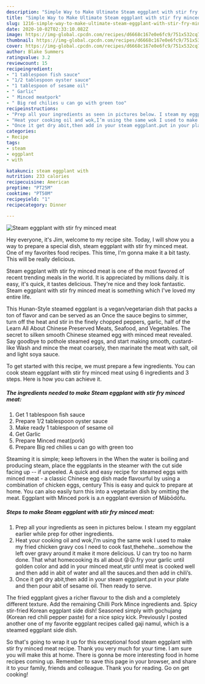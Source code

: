 ```yaml
---
description: "Simple Way to Make Ultimate Steam eggplant with stir fry minced meat"
title: "Simple Way to Make Ultimate Steam eggplant with stir fry minced meat"
slug: 1216-simple-way-to-make-ultimate-steam-eggplant-with-stir-fry-minced-meat
date: 2020-10-02T02:33:10.082Z
image: https://img-global.cpcdn.com/recipes/d6668c167e0e6fc9/751x532cq70/steam-eggplant-with-stir-fry-minced-meat-recipe-main-photo.jpg
thumbnail: https://img-global.cpcdn.com/recipes/d6668c167e0e6fc9/751x532cq70/steam-eggplant-with-stir-fry-minced-meat-recipe-main-photo.jpg
cover: https://img-global.cpcdn.com/recipes/d6668c167e0e6fc9/751x532cq70/steam-eggplant-with-stir-fry-minced-meat-recipe-main-photo.jpg
author: Blake Summers
ratingvalue: 3.2
reviewcount: 15
recipeingredient:
- "1 tablespoon fish sauce"
- "1/2 tablespoon oyster sauce"
- "1 tablespoon of sesame oil"
- " Garlic"
- " Minced meatpork"
- " Big red chilies u can go with green too"
recipeinstructions:
- "Prep all your ingredients as seen in pictures below. I steam my eggplant earlier while prep for other ingredients."
- "Heat your cooking oil and wok,I’m using the same wok I used to make my fried chicken gravy cos I need to cook fast,thehehe...somehow the left over gravy around it make it more delicious. U can try too no harm done. That what homecooking its all about 😝😛.fry your garlic until golden color and add in your minced meat,stir until meat is cooked well and then add in abit of water and all the sauces.and then add in chili’s."
- "Once it get dry abit,then add in your steam eggplant.put in your plate and then pour abit of sesame oil. Then ready to serve."
categories:
- Recipe
tags:
- steam
- eggplant
- with

katakunci: steam eggplant with 
nutrition: 233 calories
recipecuisine: American
preptime: "PT25M"
cooktime: "PT50M"
recipeyield: "1"
recipecategory: Dinner

---
```



![Steam eggplant with stir fry minced meat](https://img-global.cpcdn.com/recipes/d6668c167e0e6fc9/751x532cq70/steam-eggplant-with-stir-fry-minced-meat-recipe-main-photo.jpg)

Hey everyone, it's Jim, welcome to my recipe site. Today, I will show you a way to prepare a special dish, steam eggplant with stir fry minced meat. One of my favorites food recipes. This time, I'm gonna make it a bit tasty. This will be really delicious.

Steam eggplant with stir fry minced meat is one of the most favored of recent trending meals in the world. It is appreciated by millions daily. It is easy, it's quick, it tastes delicious. They're nice and they look fantastic. Steam eggplant with stir fry minced meat is something which I've loved my entire life.

This Hunan-Style steamed eggplant is a vegan/vegetarian dish that packs a ton of flavor and can be served as an Once the sauce begins to simmer, turn off the heat and stir in the finely chopped peppers, garlic, half of the Learn All About Chinese Preserved Meats, Seafood, and Vegetables. The secret to silken smooth Chinese steamed egg with minced meat revealed. Say goodbye to pothole steamed eggs, and start making smooth, custard-like Wash and mince the meat coarsely, then marinate the meat with salt, oil and light soya sauce.


To get started with this recipe, we must prepare a few ingredients. You can cook steam eggplant with stir fry minced meat using 6 ingredients and 3 steps. Here is how you can achieve it.

<!--inarticleads1-->

##### The ingredients needed to make Steam eggplant with stir fry minced meat:

1. Get 1 tablespoon fish sauce
1. Prepare 1/2 tablespoon oyster sauce
1. Make ready 1 tablespoon of sesame oil
1. Get  Garlic
1. Prepare  Minced meat(pork)
1. Prepare  Big red chilies u can go with green too


Steaming it is simple; keep leftovers in the When the water is boiling and producing steam, place the eggplants in the steamer with the cut side facing up -- if unpeeled. A quick and easy recipe for steamed eggs with minced meat - a classic Chinese egg dish made flavourful by using a combination of chicken eggs, century This is easy and quick to prepare at home. You can also easily turn this into a vegetarian dish by omitting the meat. Eggplant with Minced pork is a.n eggplant eversion of Mābōdōfu. 

<!--inarticleads2-->

##### Steps to make Steam eggplant with stir fry minced meat:

1. Prep all your ingredients as seen in pictures below. I steam my eggplant earlier while prep for other ingredients.
1. Heat your cooking oil and wok,I’m using the same wok I used to make my fried chicken gravy cos I need to cook fast,thehehe...somehow the left over gravy around it make it more delicious. U can try too no harm done. That what homecooking its all about 😝😛.fry your garlic until golden color and add in your minced meat,stir until meat is cooked well and then add in abit of water and all the sauces.and then add in chili’s.
1. Once it get dry abit,then add in your steam eggplant.put in your plate and then pour abit of sesame oil. Then ready to serve.


The fried eggplant gives a richer flavour to the dish and a completely different texture. Add the remaining Chilli Pork Mince ingredients and. Spicy stir-fried Korean eggplant side dish! Seasoned simply with gochujang (Korean red chili pepper paste) for a nice spicy kick. Previously I posted another one of my favorite eggplant recipes called gaji namul, which is a steamed eggplant side dish. 

So that's going to wrap it up for this exceptional food steam eggplant with stir fry minced meat recipe. Thank you very much for your time. I am sure you will make this at home. There is gonna be more interesting food in home recipes coming up. Remember to save this page in your browser, and share it to your family, friends and colleague. Thank you for reading. Go on get cooking!
